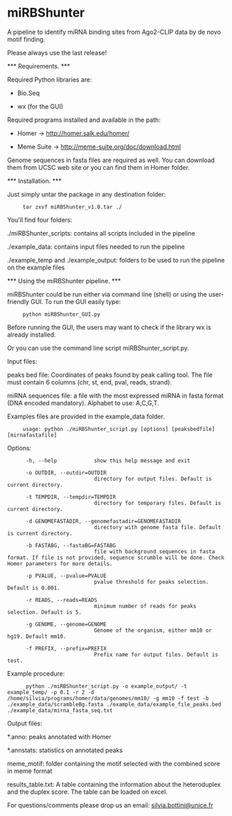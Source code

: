 # miRBShunter
A pipeline to identify miRNA binding sites from Ago2-CLIP data by de novo motif finding.

Please always use the last release!


***  Requirements. ***

Required Python libraries are:

- Bio.Seq 

- wx (for the GUI)


Required programs installed and available in the path:

- Homer -> http://homer.salk.edu/homer/

- Meme Suite -> http://meme-suite.org/doc/download.html


Genome sequences in fasta files are required as well. You can download them from UCSC web site or you can find them in Homer folder. 


***  Installation. ***


Just simply untar the package in any destination folder:


         tar zxvf miRBShunter_v1.0.tar ./


You'll find four folders:


./miRBShunter_scripts: contains all scripts included in the pipeline

./example_data: contains input files needed to run the pipeline

./example_temp and ./example_output: folders to be used to run the pipeline on the example files




*** Using the miRBShunter pipeline. ***


miRBShunter could be run either via command line (shell) or using the user-friendly GUI. To run the GUI easily type:


         python miRBShunter_GUI.py


Before running the GUI, the users may want to check if the library wx is already installed.


Or you can use the command line script miRBShunter_script.py.


Input files: 


peaks bed file: Coordinates of peaks found by peak calling tool. The file must contain 6 columns (chr, st, end, pval, reads, strand).


miRNA sequences file: a file with the most expressed miRNA in fasta format (DNA encoded mandatory). Alphabet to use: A,C,G,T. 



Examples files are provided in the example_data folder. 



         usage: python ./miRBShunter_script.py [options] [peaksbedfile] [mirnafastafile]



Options:


          -h, --help            show this help message and exit

          -o OUTDIR, --outdir=OUTDIR
                                directory for output files. Default is current directory.
          
          -t TEMPDIR, --tempdir=TEMPDIR
                                directory for temporary files. Default is current directory.
                                
          -d GENOMEFASTADIR, --genomefastadir=GENOMEFASTADIR
                                directory with genome fasta file. Default is current directory.
                                
          -b FASTABG, --fastaBG=FASTABG
                                file with background sequences in fasta format. If file is not provided, sequence scrumble will be done. Check Homer parameters for more details.
          
          -p PVALUE, --pvalue=PVALUE
                                pvalue threshold for peaks selection. Default is 0.001.
                                
          -r READS, --reads=READS
                                minimum number of reads for peaks selection. Default is 5.
                                
          -g GENOME, --genome=GENOME
                                Genome of the organism, either mm10 or hg19. Default mm10.
          
          -f PREFIX, --prefix=PREFIX
                                Prefix name for output files. Default is test.

                        
Example procedure:


          python ./miRBShunter_script.py -o example_output/ -t example_temp/ -p 0.1 -r 2 -d /home/silvia/programs/homer/data/genomes/mm10/ -g mm10 -f test -b ./example_data/scrambleBg.fasta ./example_data/example_file_peaks.bed ./example_data/mirna_fasta_seq.txt

Output files:


*.anno: peaks annotated with Homer

*.annstats: statistics on annotated peaks

meme_motif: folder containing the motif selected with the combined score in meme format

results_table.txt: A table containing the information about the heteroduplex and the duplex score. The table can be loaded on excel.


For questions/comments please drop us an email: silvia.bottini@unice.fr

